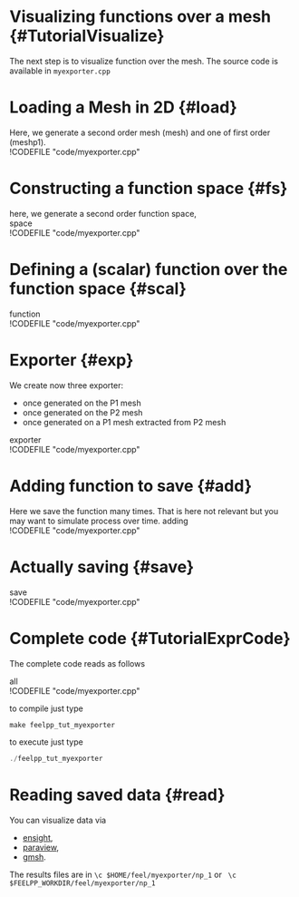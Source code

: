 Visualizing functions over a mesh {#TutorialVisualize}
======================================



The next step is to visualize function over the mesh. The source code is
available in `myexporter.cpp`

# Loading a Mesh in 2D {#load}

Here, we generate a second order mesh (mesh) and one of first order (meshp1).   
!CODEFILE "code/myexporter.cpp"   



# Constructing a function space {#fs}

here, we generate a second order function space,   
space   
!CODEFILE "code/myexporter.cpp" 

# Defining a (scalar) function over the function space {#scal}   
function   
!CODEFILE "code/myexporter.cpp"   


# Exporter {#exp}

We create now three exporter:
- once generated on the P1 mesh
- once generated on the P2 mesh
- once generated on a P1 mesh extracted from P2 mesh   

exporter   
!CODEFILE "code/myexporter.cpp" 

# Adding function to save {#add}

Here we save the function many times.
That is here not relevant but you may want to simulate process over time.   adding   
!CODEFILE "code/myexporter.cpp"

# Actually saving {#save}   

save   
!CODEFILE "code/myexporter.cpp" 


#  Complete code {#TutorialExprCode}

The complete code reads as follows   

all   
!CODEFILE "code/myexporter.cpp" 

to compile just type
```cpp
make feelpp_tut_myexporter
```
to execute just type
```cpp
./feelpp_tut_myexporter
```


# Reading saved data {#read}

You can visualize data via
- [ensight](https://www.ceisoftware.com/),
- [paraview](www.paraview.org/),
- [gmsh](http://geuz.org/gmsh).

The results files are in `\c $HOME/feel/myexporter/np_1` or ` \c $FEELPP_WORKDIR/feel/myexporter/np_1`
